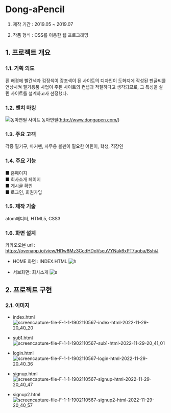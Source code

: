# Dong-aPencil

1. 제작 기간 : 2019.05 ~ 2019.07

2. 작품 형식 : CSS를 이용한 웹 프로그래밍

## 1. 프로젝트 개요	

### 1.1. 기획 의도
흰 배경에 빨간색과 검정색이 강조색이 된 사이트의 디자인이 도화지에 작성된 펜글씨를 연상시켜 필기용품 사업이 주된 사이트의 컨셉과 적절하다고 생각되므로, 그 특성을 살린 사이트를 설계하고자 선정했다.

### 1.2. 벤치 마킹
![동아연필 사이트](https://user-images.githubusercontent.com/113095585/204517531-d8832b0b-1774-4ff5-be08-0e78f2d9f244.png)
동아연필(http://www.dongapen.com/)

### 1.3. 주요 고객
각종 필기구, 마커펜, 사무용 볼펜이 필요한 어린이, 학생, 직장인

### 1.4. 주요 기능
■ 홈페이지  
■ 회사소개 페이지  
■ 게시글 확인  
■ 로그인, 회원가입  

### 1.5. 제작 기술
atom에디터, HTML5, CSS3

### 1.6. 화면 설계
카카오오븐 url : https://ovenapp.io/view/Hl1w8Mz3CcdHDqVseuVYNak6xPT7uqba/BshiJ

- HOME 화면 : INDEX.HTML
![h](https://user-images.githubusercontent.com/113095585/204518782-fb24cf90-ffce-4fab-a83b-450716c69aea.png)

- 서브화면: 회사소개
![s](https://user-images.githubusercontent.com/113095585/204518897-c4bc76d6-5d51-4138-be08-23dbcf40bd75.png)

## 2. 프로젝트 구현

### 2.1. 이미지

- index.html
![screencapture-file-F-1-1-1902110567-index-html-2022-11-29-20_40_20](https://user-images.githubusercontent.com/113095585/204520508-1417c686-357a-427d-a7e2-d399962f9521.png)

- sub1.html
![screencapture-file-F-1-1-1902110567-sub1-html-2022-11-29-20_41_01](https://user-images.githubusercontent.com/113095585/204520719-97077cfa-2edc-45b6-a433-56e815a7e55e.png)

- login.html
![screencapture-file-F-1-1-1902110567-login-html-2022-11-29-20_40_36](https://user-images.githubusercontent.com/113095585/204520928-d3ba923a-a5d8-4754-a6fa-1e394a1a0fb9.png)

- signup.html
![screencapture-file-F-1-1-1902110567-signup-html-2022-11-29-20_40_47](https://user-images.githubusercontent.com/113095585/204521028-81e84cbd-a6a2-4487-88a1-c64e3ac39277.png)

- signup2.html
![screencapture-file-F-1-1-1902110567-signup2-html-2022-11-29-20_40_57](https://user-images.githubusercontent.com/113095585/204521100-3ba35b69-68c4-4cc1-b2f7-6f052e7d54ac.png)
